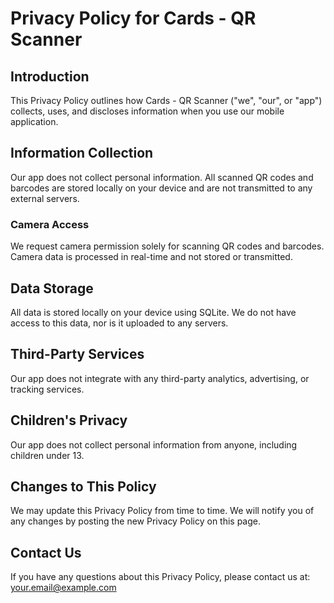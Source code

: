 # Privacy Policy for Cards - QR Scanner

## Introduction

This Privacy Policy outlines how Cards - QR Scanner ("we", "our", or "app") collects, uses, and discloses information when you use our mobile application.

## Information Collection

Our app does not collect personal information. All scanned QR codes and barcodes are stored locally on your device and are not transmitted to any external servers.

### Camera Access

We request camera permission solely for scanning QR codes and barcodes. Camera data is processed in real-time and not stored or transmitted.

## Data Storage

All data is stored locally on your device using SQLite. We do not have access to this data, nor is it uploaded to any servers.

## Third-Party Services

Our app does not integrate with any third-party analytics, advertising, or tracking services.

## Children's Privacy

Our app does not collect personal information from anyone, including children under 13.

## Changes to This Policy

We may update this Privacy Policy from time to time. We will notify you of any changes by posting the new Privacy Policy on this page.

## Contact Us

If you have any questions about this Privacy Policy, please contact us at: your.email@example.com
